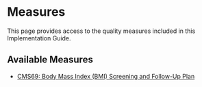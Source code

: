 # Measures

This page provides access to the quality measures included in this Implementation Guide.

## Available Measures

- [CMS69: Body Mass Index (BMI) Screening and Follow-Up Plan](Measure-CMS69FHIRPCSBMIScreenAndFollowUp-0-3-000.html)